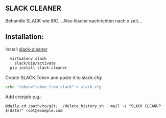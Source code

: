  SLACK CLEANER
----------------

Behandle SLACK wie IRC... 
Also lösche nachrichten nach x zeit...

 Installation:
--------------
Install [slack-cleaner](https://github.com/kfei/slack-cleaner)
```bash
  virtualenv slack
  . slack/bin/activate
  pip install slack-cleaner
```

Create SLACK Token and paste it to slack.cfg:
```bash
echo 'token="token_from_slack" > slack.cfg
```

Add cronjob e.g.:
```
@daily cd /path/to/git; ./delete_history.sh | mail -s "SLACK CLEANUP $(date)" root@example.com
``` 


